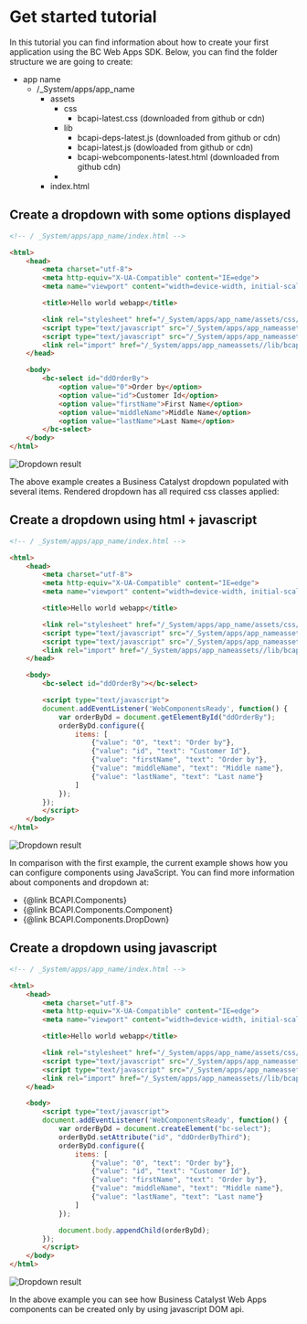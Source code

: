 # Get started tutorial

In this tutorial you can find information about how to create your first application using the BC Web Apps SDK. Below,
you can find the folder structure we are going to create:

* app name
    - /_System/apps/app_name
        * assets
            + css
                * bcapi-latest.css (downloaded from github or cdn)
            + lib
                * bcapi-deps-latest.js (downloaded from github or cdn)
                * bcapi-latest.js (dowloaded from github or cdn)
                * bcapi-webcomponents-latest.html (downloaded from github cdn)
            + 
        * index.html

## Create a dropdown with some options displayed

```html
<!-- / _System/apps/app_name/index.html -->

<html>
    <head>
        <meta charset="utf-8">
        <meta http-equiv="X-UA-Compatible" content="IE=edge">
        <meta name="viewport" content="width=device-width, initial-scale=1">

        <title>Hello world webapp</title>

        <link rel="stylesheet" href="/_System/apps/app_name/assets/css/bcapi-latest.css">        
        <script type="text/javascript" src="/_System/apps/app_nameassets//lib/bcapi-deps-latest.js"></script>
        <script type="text/javascript" src="/_System/apps/app_nameassets//lib/bcapi-latest.js"></script>
        <link rel="import" href="/_System/apps/app_nameassets//lib/bcapi-webcomponents-latest.html">
    </head>

    <body>
        <bc-select id="ddOrderBy">
            <option value="0">Order by</option>
            <option value="id">Customer Id</option>
            <option value="firstName">First Name</option>
            <option value="middleName">Middle Name</option>
            <option value="lastName">Last Name</option>
        </bc-select>
    </body>
</html>
```

![Dropdown result](tutorials/get-started/dropdown-result.png)

The above example creates a Business Catalyst dropdown populated with several items.
Rendered dropdown has all required css classes applied:

## Create a dropdown using html + javascript

```html
<!-- / _System/apps/app_name/index.html -->

<html>
    <head>
        <meta charset="utf-8">
        <meta http-equiv="X-UA-Compatible" content="IE=edge">
        <meta name="viewport" content="width=device-width, initial-scale=1">

        <title>Hello world webapp</title>

        <link rel="stylesheet" href="/_System/apps/app_name/assets/css/bcapi-latest.css">        
        <script type="text/javascript" src="/_System/apps/app_nameassets//lib/bcapi-deps-latest.js"></script>
        <script type="text/javascript" src="/_System/apps/app_nameassets//lib/bcapi-latest.js"></script>
        <link rel="import" href="/_System/apps/app_nameassets//lib/bcapi-webcomponents-latest.html">
    </head>

    <body>
        <bc-select id="ddOrderBy"></bc-select>

        <script type="text/javascript">
        document.addEventListener('WebComponentsReady', function() {
            var orderByDd = document.getElementById("ddOrderBy");
            orderByDd.configure({
                items: [
                    {"value": "0", "text": "Order by"},
                    {"value": "id", "text": "Customer Id"},
                    {"value": "firstName", "text": "Order by"},
                    {"value": "middleName", "text": "Middle name"},
                    {"value": "lastName", "text": "Last name"}
                ]
            });
        });
        </script>
    </body>
</html>
```

![Dropdown result](tutorials/get-started/dropdown-result.png)

In comparison with the first example, the current example shows how you can configure
components using JavaScript. You can find more information about components and
dropdown at:

* {@link BCAPI.Components}
* {@link BCAPI.Components.Component}
* {@link BCAPI.Components.DropDown}

## Create a dropdown using javascript

```html
<!-- / _System/apps/app_name/index.html -->

<html>
    <head>
        <meta charset="utf-8">
        <meta http-equiv="X-UA-Compatible" content="IE=edge">
        <meta name="viewport" content="width=device-width, initial-scale=1">

        <title>Hello world webapp</title>

        <link rel="stylesheet" href="/_System/apps/app_name/assets/css/bcapi-latest.css">        
        <script type="text/javascript" src="/_System/apps/app_nameassets//lib/bcapi-deps-latest.js"></script>
        <script type="text/javascript" src="/_System/apps/app_nameassets//lib/bcapi-latest.js"></script>
        <link rel="import" href="/_System/apps/app_nameassets//lib/bcapi-webcomponents-latest.html">
    </head>

    <body>
        <script type="text/javascript">
        document.addEventListener('WebComponentsReady', function() {
            var orderByDd = document.createElement("bc-select");
            orderByDd.setAttribute("id", "ddOrderByThird");
            orderByDd.configure({
                items: [
                    {"value": "0", "text": "Order by"},
                    {"value": "id", "text": "Customer Id"},
                    {"value": "firstName", "text": "Order by"},
                    {"value": "middleName", "text": "Middle name"},
                    {"value": "lastName", "text": "Last name"}
                ]
            });

            document.body.appendChild(orderByDd);
        });
        </script>
    </body>
</html>
```

![Dropdown result](tutorials/get-started/dropdown-result.png)

In the above example you can see how Business Catalyst Web Apps components can be
created only by using javascript DOM api.